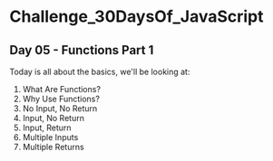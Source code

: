 # Challenge_30DaysOf_JavaScript

## Day 05 - Functions Part 1

Today is all about the basics, we'll be looking at:

1. What Are Functions?
2. Why Use Functions?
3. No Input, No Return
4. Input, No Return
5. Input, Return
6. Multiple Inputs
7. Multiple Returns